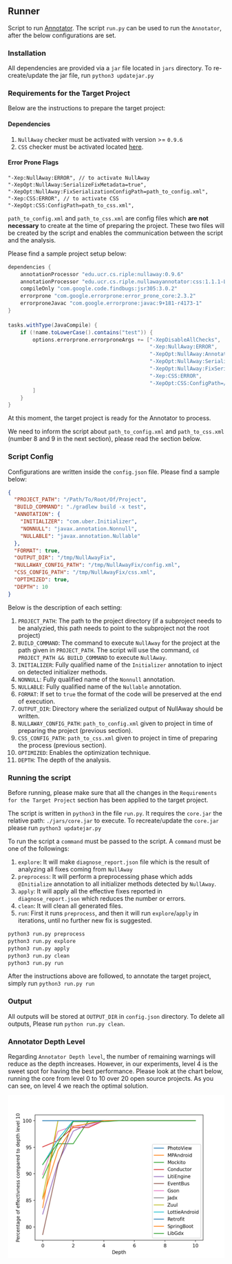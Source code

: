 ## Runner
Script to run [Annotator](../README.md). The script `run.py` can be used to run the `Annotator`, after the below configurations are set.

### Installation
All dependencies are provided via a `jar` file located in `jars` directory. 
To re-create/update the jar file, run `python3 updatejar.py`

### Requirements for the Target Project

Below are the instructions to prepare the target project:

#### Dependencies
1. `NullAway` checker must be activated with version >= `0.9.6`
2. `CSS` checker must be activated located [here](../css/README.md).

#### Error Prone Flags
```
"-Xep:NullAway:ERROR", // to activate NullAway
"-XepOpt:NullAway:SerializeFixMetadata=true",
"-XepOpt:NullAway:FixSerializationConfigPath=path_to_config.xml",
"-Xep:CSS:ERROR", // to activate CSS
"-XepOpt:CSS:ConfigPath=path_to_css.xml",
```

`path_to_config.xml` and `path_to_css.xml` are config files which **are not necessary** to create at the time of preparing the project. 
These two files will be created by the script and enables the communication between the script and the analysis.

Please find a sample project setup below:
```groovy
dependencies {
    annotationProcessor "edu.ucr.cs.riple:nullaway:0.9.6"
    annotationProcessor "edu.ucr.cs.riple.nullawayannotator:css:1.1.1-LOCAL"
    compileOnly "com.google.code.findbugs:jsr305:3.0.2"
    errorprone "com.google.errorprone:error_prone_core:2.3.2"
    errorproneJavac "com.google.errorprone:javac:9+181-r4173-1"
}

tasks.withType(JavaCompile) {
    if (!name.toLowerCase().contains("test")) {
        options.errorprone.errorproneArgs += ["-XepDisableAllChecks",
                                              "-Xep:NullAway:ERROR",
                                              "-XepOpt:NullAway:AnnotatedPackages=com.uber",
                                              "-XepOpt:NullAway:SerializeFixMetadata=true",
                                              "-XepOpt:NullAway:FixSerializationConfigPath=/tmp/NullAwayFix/config.xml",
                                              "-Xep:CSS:ERROR",
                                              "-XepOpt:CSS:ConfigPath=/tmp/NullAwayFix/css.xml",
        ]
    }
}
```
At this moment, the target project is ready for the Annotator to process. 

We need to inform the script about `path_to_config.xml` and `path_to_css.xml` (number 8 and 9 in the next section), please read the section below.

### Script Config

Configurations are written inside the `config.json` file. Please find a sample below:
```json
{
  "PROJECT_PATH": "/Path/To/Root/Of/Project",
  "BUILD_COMMAND": "./gradlew build -x test",
  "ANNOTATION": {
    "INITIALIZER": "com.uber.Initializer",
    "NONNULL": "javax.annotation.Nonnull",
    "NULLABLE": "javax.annotation.Nullable"
  },
  "FORMAT": true,
  "OUTPUT_DIR": "/tmp/NullAwayFix",
  "NULLAWAY_CONFIG_PATH": "/tmp/NullAwayFix/config.xml",
  "CSS_CONFIG_PATH": "/tmp/NullAwayFix/css.xml",
  "OPTIMIZED": true,
  "DEPTH": 10
}
```
Below is the description of each setting:
1. `PROJECT_PATH`: The path to the project directory (if a subproject needs to be analyzied, this path needs to point to the subproject not the root project)
2. `BUILD_COMMAND`: The command to execute `NullAway` for the project at the path given in `PROJECT_PATH`. The script will use the command, `cd PROJECT_PATH && BUILD_COMMAND` to execute `NullAway`.
3. `INITIALIZER`: Fully qualified name of the `Initializer` annotation to inject on detected initializer methods.
4. `NONNULL`: Fully qualified name of the `Nonnull` annotation.
5. `NULLABLE`: Fully qualified name of the `Nullable` annotation.
6. `FORMAT`: If set to `true` the format of the code will be preserved at the end of execution.
7. `OUTPUT_DIR`: Directory where the serialized output of NullAway should be written.
8. `NULLAWAY_CONFIG_PATH`: `path_to_config.xml` given to project in time of preparing the project (previous section).
9. `CSS_CONFIG_PATH`: `path_to_css.xml` given to project in time of preparing the process (previous section).
10. `OPTIMIZED`: Enables the optimization technique.
11. `DEPTH`: The depth of the analysis.

### Running the script

Before running, please make sure that all the changes in the `Requirements for the Target Project` section has been applied to the target project.

The script is written in `python3` in the file `run.py`. It requires the `core.jar` the relative path: `./jars/core.jar` to execute. To recreate/update the `core.jar` please run `python3 updatejar.py`

To run the script a `command` must be passed to the script. A `command` must be one of the followings:
1. `explore`: It will make `diagnose_report.json` file which is the result of analyzing all fixes coming from `NullAway`
2. `preprocess`: It will perform a preprocessing phase which adds `@Initialize` annotation to all initializer methods detected by `NullAway`.
3. `apply`: It will apply all the effective fixes reported in `diagnose_report.json` which reduces the number or errors.
4. `clean`: It will clean all generated files.
5. `run`: First it runs `preprocess`, and then it will run `explore`/`apply` in iterations, until no further new fix is suggested.

```cmd
python3 run.py preprocess
python3 run.py explore
python3 run.py apply
python3 run.py clean
python3 run.py run
```

After the instructions above are followed, to annotate the target project, simply run `python3 run.py run`

### Output

All outputs will be stored at `OUTPUT_DIR` in `config.json` directory. To delete all outputs, Please run `python run.py clean`.


### Annotator Depth Level

Regarding `Annotator Depth level`, the number of remaining warnings will reduce as the depth increases. However, in our experiments,
level 4 is the sweet spot for having the best performance. Please look at the chart below, running the core from level 0 to 10 over 20 open source projects. As you can see, on level 4 we reach the optimal solution.

![image info](./../pics/depth.png)
